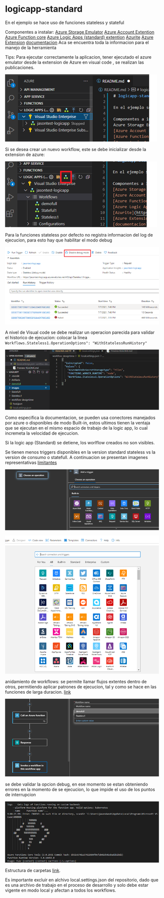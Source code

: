 # logicapp-standard

En el ejemplo se hace uso de funciones stateless y stateful 


Componentes a instalar:
[Azure Storage Emulator]()
[Azure Account Extention](https://marketplace.visualstudio.com/items?itemName=ms-vscode.azure-account)
[Azure Function core](https://github.com/Azure/azure-functions-core-tools/releases/tag/3.0.3477)
[Azure Logic Apps (standard) extention](https://go.microsoft.com/fwlink/p/?linkid=2143167)
[Azurite](https://www.npmjs.com/package/azurite)
[Azure Extension]()
[documentacion](https://docs.microsoft.com/en-us/azure/logic-apps/single-tenant-overview-compare) Aca se encuentra toda la informacion para el manejo de la herramienta

Tips:
Para ejecutar correctamente la aplicacion, tener ejecutado el azure emulator
desde la extension de Azure en visual code , se realizan las publicaciones.

![](Images/azure-extention.png)

Si se desea crear un nuevo workflow, este se debe inicializar desde la extension de azure:

![](Images/new.png)

Para la funciones stateless por defecto no registra informacion del log de ejecucion, para esto hay que habilitar el modo debug

![](Images/debug.png)

A nivel de Visual code se debe realizar un operacion parecida para validar el historico de ejecucion:
colocar la linea `Workflows.Stateless1.OperationOptions": "WithStatelessRunHistory"`

![](Images/vscode-run.png)

Como especifica la documentacion, se pueden usa conectores manejados por azure o disponibles de modo Built-in, estos ultimos tienen la ventaja que se ejecutan en el mismo espacio de trabajo de la logic app, lo cual incremeta la velocidad de ejecucion.

Si la logic app (Standard) se detiene, los worlflow creados no son visibles.

Se tienen menos triggers disponibles en la version standard stateless vs la version de consumo o statefull. A continuacion se presentan imagenes representativas [limitantes](https://docs.microsoft.com/en-us/azure/logic-apps/single-tenant-overview-compare#changed-limited-unavailable-or-unsupported-capabilities)

![](Images/t1.png)

![](Images/t2.png)

anidamiento de workflows: se permite llamar flujos extentes dentro de otros, permitiendo aplicar patrones de ejecucion, tal y como se hace en las funciones de larga duracion. [link](https://docs.microsoft.com/en-us/azure/logic-apps/single-tenant-overview-compare#nested-behavior-differences-between-stateful-and-stateless-workflows)

![](Images/workflow.png)

se debe validar la opcion debug, en ese momento se estan obteniendo errores en la momento de se ejecucion, lo que impide el uso de los puntos de interrupcion

![](Images/error.png)

Estructura de carpetas [link](https://docs.microsoft.com/en-us/azure/logic-apps/edit-app-settings-host-settings?tabs=visual-studio-code#visual-studio-code-project-structure).

Es importante excluir en alchivo local.settings.json del repositorio, dado que es una archivo de trabajo en el proceso de desarrollo y solo debe estar vigente en modo local y afectan a todos los workflows.

